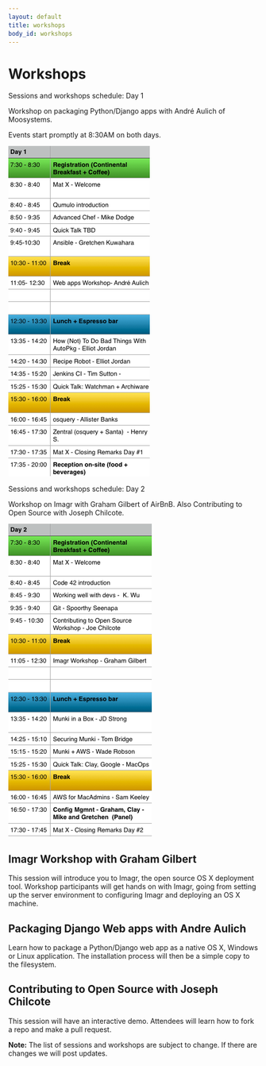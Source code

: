 ```yaml
---
layout: default
title: workshops
body_id: workshops
---
```


# Workshops

<p class="lead">

Sessions and workshops schedule: Day 1
</p>
<p>
Workshop on packaging Python/Django apps with André Aulich of Moosystems.
</p>
<p>
Events start promptly at 8:30AM on both days.
</p>
<p>
<img src="/assets/MDO-Sched-Final-day1_v4.png"></p>
<p class="lead">

Sessions and workshops schedule: Day 2
</p>
<p>Workshop on Imagr with Graham Gilbert of AirBnB. Also Contributing to Open Source with Joseph Chilcote.
</p>
<p>
<img src="/assets/MDO-Sched-Final-day2_v4.png">
</p><p>
<h2>Imagr Workshop with Graham Gilbert</h2>
</p>
This session will introduce you to Imagr, the open source OS X deployment tool. Workshop participants will get hands on with Imagr, going from setting up the server environment to configuring Imagr and deploying an OS X machine. 
<p>
<h2>Packaging Django Web apps with Andre Aulich</h2>
</p>
<p>
Learn how to package a Python/Django web app as a native OS X, Windows or Linux application. The installation process will then be a simple copy to the filesystem.
</p>
<p>
<h2>Contributing to Open Source with Joseph Chilcote</h2>
</p>
This session will have an interactive demo. Attendees will learn how to fork a repo and make a pull request. 

<b>Note:</b> The list of sessions and workshops are subject to change. If there are changes we will post updates.

